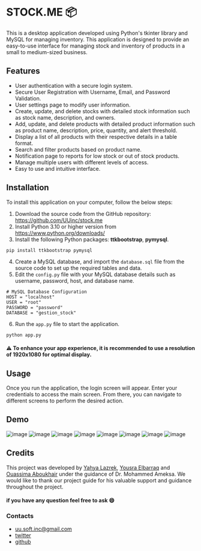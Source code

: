 # STOCK.ME 📦

This is a desktop application developed using Python\'s tkinter library
and MySQL for managing inventory. This application is designed to
provide an easy-to-use interface for managing stock and inventory of
products in a small to medium-sized business.

## Features

-   User authentication with a secure login system.
-   Secure User Registration with Username, Email, and Password Validation.
-   User settings page to modify user information.
-   Create, update, and delete stocks with detailed stock information
    such as stock name, description, and owners.
-   Add, update, and delete products with detailed product information
    such as product name, description, price, quantity, and alert threshold.
-   Display a list of all products with their respective details in a
    table format.
-   Search and filter products based on product name.
-   Notification page to reports for low stock or out of stock products.
-   Manage multiple users with different levels of access.
-   Easy to use and intuitive interface.

## Installation

To install this application on your computer, follow the below steps:

1.  Download the source code from the GitHub repository: https://github.com/UUinc/stock.me
2.  Install Python 3.10 or higher version from
<a href="https://www.python.org/downloads/" target="_new">https://www.python.org/downloads/</a>
3.  Install the following Python packages: __ttkbootstrap__, __pymysql__.

```
pip install ttkbootstrap pymysql
```

4.  Create a MySQL database, and import the `database.sql` file from the
    source code to set up the required tables and data.
5.  Edit the `config.py` file with your MySQL database details such as
    username, password, host, and database name.

```
# MySQL Database Configuration
HOST = "localhost"
USER = "root"
PASSWORD = "password"
DATABASE = "gestion_stock"
```

6.  Run the `app.py` file to start the application.

```
python app.py
```

#### ⚠️ To enhance your app experience, it is recommended to use a resolution of 1920x1080 for optimal display.

## Usage

Once you run the application, the login screen will appear. Enter your
credentials to access the main screen. From there, you can navigate to
different screens to perform the desired action.

## Demo

![image](https://user-images.githubusercontent.com/63449913/236636369-6c9cda33-9758-4b5b-bde9-d6259f831b4b.png)
![image](https://user-images.githubusercontent.com/63449913/236636325-e4d69f6e-5b76-4ec2-8940-317c07dc3026.png)
![image](https://user-images.githubusercontent.com/63449913/236636159-d89bd6a1-ed1d-4e1d-b845-669495cfa2e6.png)
![image](https://user-images.githubusercontent.com/63449913/236636201-935a5862-f88d-4a87-afdc-94624850b989.png)
![image](https://user-images.githubusercontent.com/63449913/236636247-c0c7474b-f5cd-4e18-bc2b-3c041e0c9a80.png)
![image](https://user-images.githubusercontent.com/63449913/236636462-297575c9-80a4-40c2-95ad-82b770bf2f81.png)
![image](https://user-images.githubusercontent.com/63449913/236636520-04b966d7-3daa-48cd-a28f-d7dd9b7b7208.png)
![image](https://user-images.githubusercontent.com/63449913/236636592-90831e1d-70b0-46b3-af25-a579fe8d0406.png)

## Credits

This project was developed by <a href="https://github.com/UUinc" target="_blank">Yahya Lazrek</a>, <a href="https://github.com/yousraeb" target="_blank">Yousra Elbarraq</a> and <a href="https://github.com/OuassimaAboukhair" target="_blank">Ouassima Aboukhair</a> under the guidance of Dr. Mohammed Ameksa. We would like to thank our project guide for his valuable support and guidance throughout the project.
                      
#### if you have any question feel free to ask :smile:

### Contacts

-   uu.soft.inc@gmail.com
-   [twitter](https://twitter.com/yahya_lz)
-   [github](https://github.com/UUinc)

